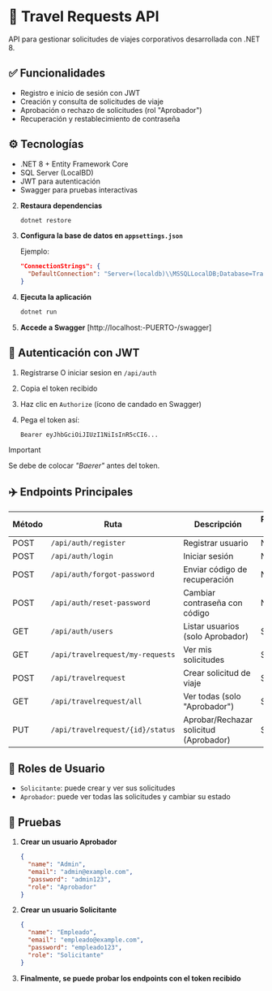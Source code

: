 


# 🚀 Travel Requests API

API para gestionar solicitudes de viajes corporativos desarrollada con .NET 8.

## ✅ Funcionalidades

- Registro e inicio de sesión con JWT
- Creación y consulta de solicitudes de viaje
- Aprobación o rechazo de solicitudes (rol "Aprobador")
- Recuperación y restablecimiento de contraseña

## ⚙️ Tecnologías

- .NET 8 + Entity Framework Core
- SQL Server (LocalBD)
- JWT para autenticación
- Swagger para pruebas interactivas

2. **Restaura dependencias**

   ```bash
   dotnet restore
   ```

3. **Configura la base de datos en `appsettings.json`**

   Ejemplo:

   ```json
   "ConnectionStrings": {
     "DefaultConnection": "Server=(localdb)\\MSSQLLocalDB;Database=TravelRequestsDb;Trusted_Connection=true;"
   }
   ```

4. **Ejecuta la aplicación**

   ```bash
   dotnet run
   ```

5. **Accede a Swagger**
   [http://localhost:-PUERTO-/swagger]

## 🔐 Autenticación con JWT

1. Regístrarse O iniciar sesion en `/api/auth`
2. Copia el token recibido
3. Haz clic en `Authorize` (ícono de candado en Swagger)
4. Pega el token así:

   ```
   Bearer eyJhbGciOiJIUzI1NiIsInR5cCI6...
   ```

> [!IMPORTANT]
>  Se debe de colocar _"Baerer"_ antes del token.

## ✈️ Endpoints Principales

| Método | Ruta                             | Descripción                            | Requiere Token |
| ------ | -------------------------------- | -------------------------------------- | -------------- |
| POST   | `/api/auth/register`             | Registrar usuario                      | NO              |
| POST   | `/api/auth/login`                | Iniciar sesión                         | NO              |
| POST   | `/api/auth/forgot-password`      | Enviar código de recuperación          | NO              |
| POST   | `/api/auth/reset-password`       | Cambiar contraseña con código          | NO              |
| GET    | `/api/auth/users`                | Listar usuarios (solo Aprobador)       | SI              |
| GET    | `/api/travelrequest/my-requests` | Ver mis solicitudes                    | SI              |
| POST   | `/api/travelrequest`             | Crear solicitud de viaje               | SI              |
| GET    | `/api/travelrequest/all`         | Ver todas (solo "Aprobador")           | SI              |
| PUT    | `/api/travelrequest/{id}/status` | Aprobar/Rechazar solicitud (Aprobador) | SI              |

## 👥 Roles de Usuario

* `Solicitante`: puede crear y ver sus solicitudes
* `Aprobador`: puede ver todas las solicitudes y cambiar su estado

## 🧪 Pruebas

1. **Crear un usuario Aprobador**

   ```json
   {
     "name": "Admin",
     "email": "admin@example.com",
     "password": "admin123",
     "role": "Aprobador"
   }
   ```

2. **Crear un usuario Solicitante**

   ```json
   {
     "name": "Empleado",
     "email": "empleado@example.com",
     "password": "empleado123",
     "role": "Solicitante"
   }
   ```

3. **Finalmente, se puede probar los endpoints con el token recibido**





